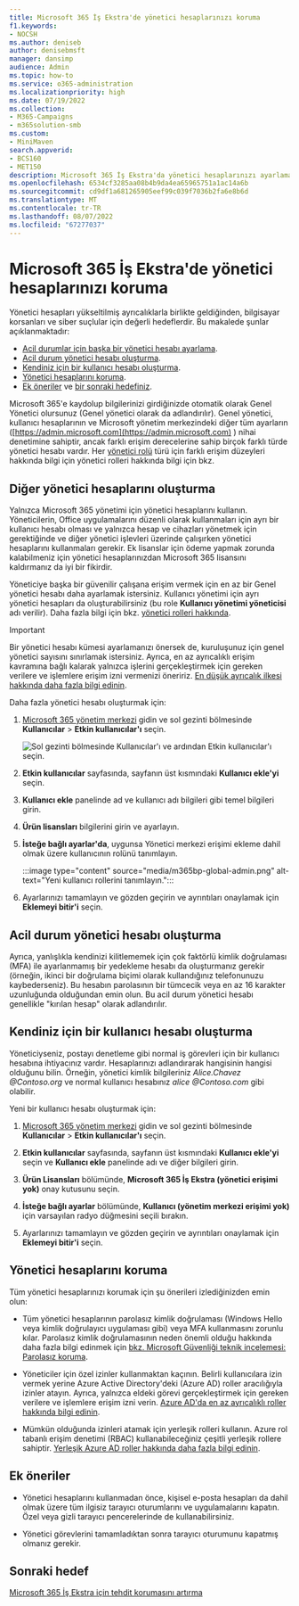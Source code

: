 ```yaml
---
title: Microsoft 365 İş Ekstra'de yönetici hesaplarınızı koruma
f1.keywords:
- NOCSH
ms.author: deniseb
author: denisebmsft
manager: dansimp
audience: Admin
ms.topic: how-to
ms.service: o365-administration
ms.localizationpriority: high
ms.date: 07/19/2022
ms.collection:
- M365-Campaigns
- m365solution-smb
ms.custom:
- MiniMaven
search.appverid:
- BCS160
- MET150
description: Microsoft 365 İş Ekstra'da yönetici hesaplarınızı ayarlamayı ve korumayı öğrenin.
ms.openlocfilehash: 6534cf3285aa08b4b9da4ea65965751a1ac14a6b
ms.sourcegitcommit: cd9df1a681265905eef99c039f7036b2fa6e8b6d
ms.translationtype: MT
ms.contentlocale: tr-TR
ms.lasthandoff: 08/07/2022
ms.locfileid: "67277037"
---
```

# <a name="protect-your-administrator-accounts-in-microsoft-365-business-premium"></a>Microsoft 365 İş Ekstra'de yönetici hesaplarınızı koruma

Yönetici hesapları yükseltilmiş ayrıcalıklarla birlikte geldiğinden, bilgisayar korsanları ve siber suçlular için değerli hedeflerdir. Bu makalede şunlar açıklanmaktadır:

- [Acil durumlar için başka bir yönetici hesabı ayarlama](#create-other-admin-accounts).
- [Acil durum yönetici hesabı oluşturma](#create-an-emergency-admin-account).
- [Kendiniz için bir kullanıcı hesabı oluşturma](#create-a-user-account-for-yourself).
- [Yönetici hesaplarını koruma](#protect-admin-accounts).
- [Ek öneriler](#additional-recommendations) ve [bir sonraki hedefiniz](#next-objective).

Microsoft 365'e kaydolup bilgilerinizi girdiğinizde otomatik olarak Genel Yönetici olursunuz (Genel yönetici olarak da adlandırılır). Genel yönetici, kullanıcı hesaplarının ve Microsoft yönetim merkezindeki diğer tüm ayarların ([https://admin.microsoft.com](https://admin.microsoft.com) ) nihai denetimine sahiptir, ancak farklı erişim derecelerine sahip birçok farklı türde yönetici hesabı vardır. Her [yönetici rolü](/office365/admin/add-users/about-admin-roles) türü için farklı erişim düzeyleri hakkında bilgi için yönetici rolleri hakkında bilgi için bkz.

## <a name="create-other-admin-accounts"></a>Diğer yönetici hesaplarını oluşturma

Yalnızca Microsoft 365 yönetimi için yönetici hesaplarını kullanın. Yöneticilerin, Office uygulamalarını düzenli olarak kullanmaları için ayrı bir kullanıcı hesabı olması ve yalnızca hesap ve cihazları yönetmek için gerektiğinde ve diğer yönetici işlevleri üzerinde çalışırken yönetici hesaplarını kullanmaları gerekir. Ek lisanslar için ödeme yapmak zorunda kalabilmeniz için yönetici hesaplarınızdan Microsoft 365 lisansını kaldırmanız da iyi bir fikirdir.

Yöneticiye başka bir güvenilir çalışana erişim vermek için en az bir Genel yönetici hesabı daha ayarlamak istersiniz. Kullanıcı yönetimi için ayrı yönetici hesapları da oluşturabilirsiniz (bu role **Kullanıcı yönetimi yöneticisi** adı verilir). Daha fazla bilgi için bkz. [yönetici rolleri hakkında](/office365/admin/add-users/about-admin-roles).

> [!IMPORTANT]
> Bir yönetici hesabı kümesi ayarlamanızı önersek de, kuruluşunuz için genel yönetici sayısını sınırlamak istersiniz. Ayrıca, en az ayrıcalıklı erişim kavramına bağlı kalarak yalnızca işlerini gerçekleştirmek için gereken verilere ve işlemlere erişim izni vermenizi öneririz. [En düşük ayrıcalık ilkesi hakkında daha fazla bilgi edinin](/azure/active-directory/develop/secure-least-privileged-access). 

Daha fazla yönetici hesabı oluşturmak için:

 1. <a href="https://go.microsoft.com/fwlink/p/?linkid=837890" target="_blank">Microsoft 365 yönetim merkezi</a> gidin ve sol gezinti bölmesinde **Kullanıcılar** \> **Etkin kullanıcılar'ı** seçin.

    ![Sol gezinti bölmesinde Kullanıcılar'ı ve ardından Etkin kullanıcılar'ı seçin.](../media/Activeusers.png)

 2. **Etkin kullanıcılar** sayfasında, sayfanın üst kısmındaki **Kullanıcı ekle'yi** seçin. 

 3. **Kullanıcı ekle** panelinde ad ve kullanıcı adı bilgileri gibi temel bilgileri girin.

 4. **Ürün lisansları** bilgilerini girin ve ayarlayın.

 5. **İsteğe bağlı ayarlar'da**, uygunsa Yönetici merkezi erişimi ekleme dahil olmak üzere kullanıcının rolünü tanımlayın.

    :::image type="content" source="media/m365bp-global-admin.png" alt-text="Yeni kullanıcı rollerini tanımlayın.":::

 6. Ayarlarınızı tamamlayın ve gözden geçirin ve ayrıntıları onaylamak için **Eklemeyi bitir'i** seçin.

## <a name="create-an-emergency-admin-account"></a>Acil durum yönetici hesabı oluşturma

Ayrıca, yanlışlıkla kendinizi kilitlememek için çok faktörlü kimlik doğrulaması (MFA) ile ayarlanmamış bir yedekleme hesabı da oluşturmanız gerekir (örneğin, ikinci bir doğrulama biçimi olarak kullandığınız telefonunuzu kaybederseniz). Bu hesabın parolasının bir tümcecik veya en az 16 karakter uzunluğunda olduğundan emin olun. Bu acil durum yönetici hesabı genellikle "kırılan hesap" olarak adlandırılır.

## <a name="create-a-user-account-for-yourself"></a>Kendiniz için bir kullanıcı hesabı oluşturma

Yöneticiyseniz, postayı denetleme gibi normal iş görevleri için bir kullanıcı hesabına ihtiyacınız vardır. Hesaplarınızı adlandırarak hangisinin hangisi olduğunu bilin. Örneğin, yönetici kimlik bilgileriniz  *Alice.Chavez <span></span>@Contoso.org* ve normal kullanıcı hesabınız *alice <span></span>@Contoso.com* gibi olabilir.

Yeni bir kullanıcı hesabı oluşturmak için:

1. <a href="https://go.microsoft.com/fwlink/p/?linkid=837890" target="_blank">Microsoft 365 yönetim merkezi</a> gidin ve sol gezinti bölmesinde **Kullanıcılar** \> **Etkin kullanıcılar'ı** seçin.

2. **Etkin kullanıcılar** sayfasında, sayfanın üst kısmındaki **Kullanıcı ekle'yi** seçin ve **Kullanıcı ekle** panelinde adı ve diğer bilgileri girin.

3. **Ürün Lisansları** bölümünde, **Microsoft 365 İş Ekstra (yönetici erişimi yok)** onay kutusunu seçin.

4. **İsteğe bağlı ayarlar** bölümünde, **Kullanıcı (yönetim merkezi erişimi yok)** için varsayılan radyo düğmesini seçili bırakın.

5. Ayarlarınızı tamamlayın ve gözden geçirin ve ayrıntıları onaylamak için **Eklemeyi bitir'i** seçin.

## <a name="protect-admin-accounts"></a>Yönetici hesaplarını koruma

Tüm yönetici hesaplarınızı korumak için şu önerileri izlediğinizden emin olun:

- Tüm yönetici hesaplarının parolasız kimlik doğrulaması (Windows Hello veya kimlik doğrulayıcı uygulaması gibi) veya MFA kullanmasını zorunlu kılar. Parolasız kimlik doğrulamasının neden önemli olduğu hakkında daha fazla bilgi edinmek için [bkz. Microsoft Güvenliği teknik incelemesi: Parolasız koruma](https://query.prod.cms.rt.microsoft.com/cms/api/am/binary/RE2KEup).

- Yöneticiler için özel izinler kullanmaktan kaçının. Belirli kullanıcılara izin vermek yerine Azure Active Directory'deki (Azure AD) roller aracılığıyla izinler atayın. Ayrıca, yalnızca eldeki görevi gerçekleştirmek için gereken verilere ve işlemlere erişim izni verin. [Azure AD'da en az ayrıcalıklı roller hakkında bilgi edinin](/azure/active-directory/roles/delegate-by-task).

- Mümkün olduğunda izinleri atamak için yerleşik rolleri kullanın. Azure rol tabanlı erişim denetimi (RBAC) kullanabileceğiniz çeşitli yerleşik rollere sahiptir. [Yerleşik Azure AD roller hakkında daha fazla bilgi edinin](/azure/active-directory/roles/permissions-reference).

## <a name="additional-recommendations"></a>Ek öneriler

- Yönetici hesaplarını kullanmadan önce, kişisel e-posta hesapları da dahil olmak üzere tüm ilgisiz tarayıcı oturumlarını ve uygulamalarını kapatın. Özel veya gizli tarayıcı pencerelerinde de kullanabilirsiniz.

- Yönetici görevlerini tamamladıktan sonra tarayıcı oturumunu kapatmış olmanız gerekir.

## <a name="next-objective"></a>Sonraki hedef

[Microsoft 365 İş Ekstra için tehdit korumasını artırma](m365bp-increase-protection.md)

